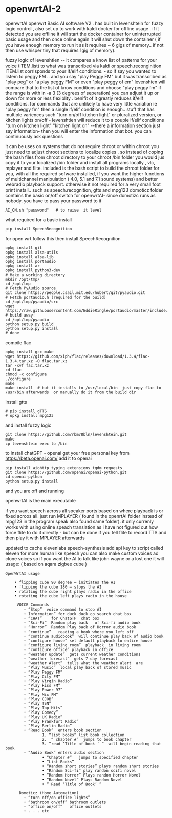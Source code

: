 # openwrtAI-2
openwrtAI 
openwrt Basic AI software V2 . has built in levenshtein  for fuzzy logic control , also  set up to work with kaldi docker for offline usage . if it  detected you are offline it will start the docker container for uninterrupted basic usage and then once online again it will shut down the container ( if you have enough memory to run it as it requires  ~ 6 gigs of memory.. if not  then use whisper tiny  that requires 1gig of memory).
 
 fuzzy logic of levenshtien -- it compares a know list  of patterns for your voice  (ITEM.list) to what was transcribed  via kaldi or speech.reconginition   ITEM.list corrisponds to your if/elif conditions.  - so if say you wanted  to listem to peggy FM .. and you say "play Peggy FM"  but it was transcribed as  "play peg"  or "a play peggy FM" or even "play peggy of em" levenshien  will  compare that to the list of know conditions  and choose  "play peggy fm"  if the range is with in -a 3 (3 degrees of seperation) you can adjust it up or down for more or less flexiblity .  benifit of it greatly reduces if/elif conditions.  for commands that are unlikely to have very little variation ie "play peggy fm" then a single if/elif condition   is enough..  stuff that has  multiple variences such "turn on/off kitchen light"  or pluralized version, or kitchen lights on/off -  levenshtien  will reduce  it to a couple  if/elif  conditions "turn on kitchen light"  "kitchen light on" --there a information section just say information- then you will enter the information chat bot. you can continuously ask questions 
 
 it can be uses  on systems  that do not require chroot or within chroot  you just need to adjust chroot sections to  localize copies . so instead of coping  the bash files from chroot directory  to your chroot /bin folder you would jus copy it to your localized /bin folder  and install all programs locally , vlc, mplayer and flite. 
 included is the bash script to build the chroot folder for you, with all the required sofware installed, if you want the higher functions of multichannel manipulation ( 4.0, 5.1 and 7.1 sound systems)  and better webradio playback support. otherwise it not required for a very small foot print install.. such as speech.recognition, gtts  and mpg123
 domoticz folder contains the basic on/off switch for openwrtAI- since domotizc  runs as nobody.  you have to pass your password to it  
 ```
 AI_ON.sh "password"   # to raise  it level
 ```
 what required for a basic install 
```
pip install SpeechRecognition
```
for open wrt follow this then install SpeechRecognition
```
opkg install git
opkg install alsa-utils
opkg install alsa-lib
opkg install portaudio
opkg install ar
opkg install python3-dev
# Make a working directory
mkdir /opt/tmp/
cd /opt/tmp
# Fetch PyAudio source
git clone https://people.csail.mit.edu/hubert/git/pyaudio.git
# Fetch portaudio.h (required for the build)
cd /opt/tmp/pyaudio/src
wget https://raw.githubusercontent.com/EddieRingle/portaudio/master/include/portaudio.h
# build away!
cd /opt/tmp/pyaudio
python setup.py build
python setup.py install
# done
```
compile flac
```
opkg install gcc make 
wget https://github.com/xiph/flac/releases/download/1.3.4/flac-1.3.4.tar.xz -O flac.tar.xz
tar -xvf fac.tar.xz
cd flac
chmod +x configure
./configure
make 
make install  # but it installs to /usr/local/bin  just copy flac to /usr/bin afterwards  or manually do it from the build dir
```
install gtts
```
# pip install gTTS
# opkg install mpg123
```
and install fuzzy logic
```
git clone https://github.com/rbm78bln/levenshtein.git
make 
cp levenshtein exec to /bin
```
to install chatGPT - openai
get your free  personal key from https://beta.openai.com/  add it to openai
```
pip install aiohttp typing_extensions tqdm requests
git clone https://github.com/openai/openai-python.git
cd openai-python
python setup.py install
```
and you are off and running

openwrtAI is the main executable

if you want speech across all speaker ports  based on where playback is  or fixed acroos all.  just run MPLAYER ( found in the openrtAI folder instead of mpg123 in the program speak also found same folder). it only currenly works with using online speach translation as i have not figured out how  force flite   to do it directly - but can be done if you tell flite to record TTS and then play it with MPLAYER afterwards 

updated to cache elevenlabs speech-synthesis  add api key to script called eleven for more human like speech you can also make custom voices ad  clone voices  so if you want the AI to talk like john wayne or a lost one  it will
usage: ( based on aqara zigbee cube ) 
```
OpenWrtAI usage

    • flipping cube 90 degree – initiates the AI
    • flipping the cube 180 – stops the AI
    • rotating the cube right plays radio in the office
    • rotating the cube left plays radio in the house
      
     VOICE Commands 
        ◦ “Stop”  voice command to stop AI
        ◦ Information” for duck duck go search chat box
        ◦ “CHAT”    for ChatGTP  chat box
        ◦ “Sci-Fi”  Random play back   of Sci-fi audio book
        ◦ “Horror”  Random Play back of Horror audio book
        ◦ “continue”   reading a book where you left off
        ◦ “continue audiobook”  will continue play back of audio book
        ◦ “configure house” set default playback to entire house
        ◦ “configure living room”  playback  in living room
        ◦ “configure office” playback in office
        ◦ “weather update”  gets current weather conditions
        ◦ “weather forecast”  gets 7 day forecast
        ◦ “weather Alert”  tells what the weather alert  are 
        ◦ “Play Music”  local play back of stored music
        ◦ “Play Peggy FM”
        ◦ “Play City FM”
        ◦ “Play Virgin Radio”
        ◦ “Play kiss FM”
        ◦ “Play Power 97”
        ◦ “Play Mix FM”
        ◦ “Play CJOB”
        ◦ “Play TSN”
        ◦ “Play Top Hits”
        ◦ “Play Comedy”
        ◦ “Play UK Radio”
        ◦ “Play Frankfurt Radio”
        ◦ “Play Berlin Radio”
        ◦ “Read Book”  enters book section
                1. “list books” list book collection
                2.  “ chapter #”  jumps to book chapter
                3. “read ‘Title of book ‘ ”  will begin reading that book
        ◦ “Audio Book” enters audio section
                • “Chapter #”   jumps to specified chapter
                • “List Books”
                • “Random short stories” plays random short stories 
                • “Random Sci-fi” play randon scifi novel
                • “Random Horror” Plays random Horror Novel
                • “Random Novel” Plays Random Novel
                • “ Read ‘Title of Book’ ” 
                   
      Domoticz (Home Automation)
        ◦ “turn off/on office lights”
        ◦ “bathroom on/off” bathroom outlets
        ◦ “office on/off”   office outlets 
        ◦ . . . etc
```
